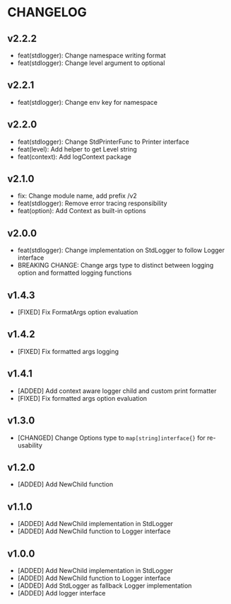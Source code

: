 # CHANGELOG

## v2.2.2

- feat(stdlogger): Change namespace writing format
- feat(stdlogger): Change level argument to optional

## v2.2.1

- feat(stdlogger): Change env key for namespace

## v2.2.0

- feat(stdlogger): Change StdPrinterFunc to Printer interface
- feat(level): Add helper to get Level string
- feat(context): Add logContext package

## v2.1.0

- fix: Change module name, add prefix /v2
- feat(stdlogger): Remove error tracing responsibility
- feat(option): Add Context as built-in options

## v2.0.0

- feat(stdlogger): Change implementation on StdLogger to follow Logger interface
- BREAKING CHANGE: Change args type to distinct between logging option and formatted logging functions

## v1.4.3

- [FIXED] Fix FormatArgs option evaluation

## v1.4.2

- [FIXED] Fix formatted args logging

## v1.4.1

- [ADDED] Add context aware logger child and custom print formatter
- [FIXED] Fix formatted args option evaluation

## v1.3.0

- [CHANGED] Change Options type to `map[string]interface{}` for re-usability

## v1.2.0

- [ADDED] Add NewChild function

## v1.1.0

- [ADDED] Add NewChild implementation in StdLogger
- [ADDED] Add NewChild function to Logger interface

## v1.0.0

- [ADDED] Add NewChild implementation in StdLogger
- [ADDED] Add NewChild function to Logger interface
- [ADDED] Add StdLogger as fallback Logger implementation
- [ADDED] Add logger interface

